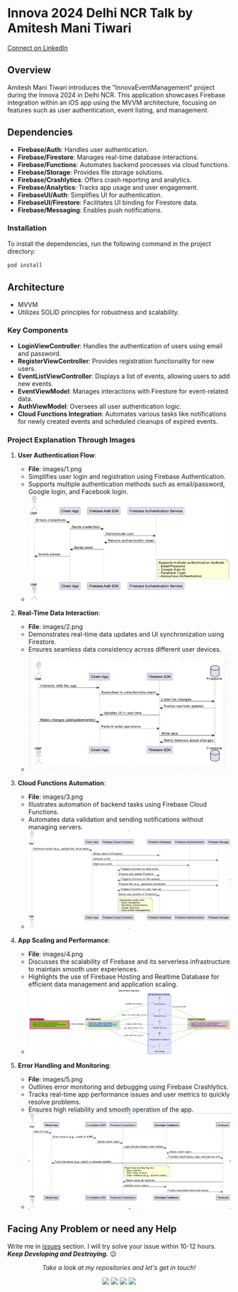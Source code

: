 # Innova 2024 Delhi NCR Talk by Amitesh Mani Tiwari
[Connect on LinkedIn](https://www.linkedin.com/in/appdevbyamitesh)

## Overview
Amitesh Mani Tiwari introduces the "InnovaEventManagement" project during the Innova 2024 in Delhi NCR. This application showcases Firebase integration within an iOS app using the MVVM architecture, focusing on features such as user authentication, event listing, and management.

## Dependencies
- **Firebase/Auth**: Handles user authentication.
- **Firebase/Firestore**: Manages real-time database interactions.
- **Firebase/Functions**: Automates backend processes via cloud functions.
- **Firebase/Storage**: Provides file storage solutions.
- **Firebase/Crashlytics**: Offers crash reporting and analytics.
- **Firebase/Analytics**: Tracks app usage and user engagement.
- **FirebaseUI/Auth**: Simplifies UI for authentication.
- **FirebaseUI/Firestore**: Facilitates UI binding for Firestore data.
- **Firebase/Messaging**: Enables push notifications.

### Installation
To install the dependencies, run the following command in the project directory:
```bash
pod install
```
## Architecture
- MVVM 
- Utilizes SOLID principles for robustness and scalability.

### Key Components
- **LoginViewController**: Handles the authentication of users using email and password.
- **RegisterViewController**: Provides registration functionality for new users.
- **EventListViewController**: Displays a list of events, allowing users to add new events.
- **EventViewModel**: Manages interactions with Firestore for event-related data.
- **AuthViewModel**: Oversees all user authentication logic.
- **Cloud Functions Integration**: Automates various tasks like notifications for newly created events and scheduled cleanups of expired events.

### Project Explanation Through Images
1. **User Authentication Flow**:
   - **File**: images/1.png
   - Simplifies user login and registration using Firebase Authentication.
   - Supports multiple authentication methods such as email/password, Google login, and Facebook login.
   - ![User Authentication Flow](images/2.png)

2. **Real-Time Data Interaction**:
   - **File**: images/2.png
   - Demonstrates real-time data updates and UI synchronization using Firestore.
   - Ensures seamless data consistency across different user devices.
   - ![Real-Time Data Interaction](images/1.png)

3. **Cloud Functions Automation**:
   - **File**: images/3.png
   - Illustrates automation of backend tasks using Firebase Cloud Functions.
   - Automates data validation and sending notifications without managing servers.
   - ![Cloud Functions Automation](images/3.png)

4. **App Scaling and Performance**:
   - **File**: images/4.png
   - Discusses the scalability of Firebase and its serverless infrastructure to maintain smooth user experiences.
   - Highlights the use of Firebase Hosting and Realtime Database for efficient data management and application scaling.
   - ![App Scaling and Performance](images/4.png)

5. **Error Handling and Monitoring**:
   - **File**: images/5.png
   - Outlines error monitoring and debugging using Firebase Crashlytics.
   - Tracks real-time app performance issues and user metrics to quickly resolve problems.
   - Ensures high reliability and smooth operation of the app.
   - ![Error Handling and Monitoring](images/5.png)

## Facing Any Problem or need any Help
Write me in [issues](https://github.com/geekyamitesh/MedBookApp-iOSApp/issues) section. I will try solve your issue within 10-12 hours.
</br>***Keep Developing and Destroying.*** :wink:

<p align="center">
  <i>Take a look at my repositories and let's get in touch!</i>

<p align="center">
<a href= "https://github.com/appdevbyamitesh"><img src="https://img.icons8.com/material-outlined/27/000000/ball-point-pen.png"/></a>
<a href= "https://www.linkedin.com/in/appdevbyamitesh/"><img src="https://img.icons8.com/material-outlined/30/000000/linkedin.png"/></a>
<a href= "https://twitter.com/appdevbyamitesh"><img src="https://img.icons8.com/material-outlined/30/000000/twitter.png"/></a>
<a href= "https://geekyamitesh.github.io/amitesh/"><img src="https://img.icons8.com/material-outlined/27/000000/geography.png"/></a>
</p>

</p>
